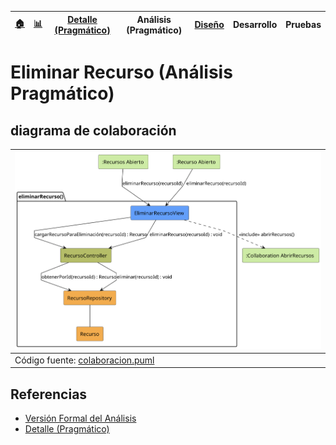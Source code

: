 <div align=right>
 
|[🏠️](../../../README.md)|[ 📊](https://raw.githubusercontent.com/mmasias/pySigHor/main/images/RUP/99-seguimiento/diagrama-contexto-administrador.svg)|[Detalle (Pragmático)](../../../00-casos-uso/02-detalle/eliminarRecurso/README.md)|**Análisis (Pragmático)**|[Diseño](../../../../RUP/02-diseno/casos-uso/eliminarRecurso/README.md)|Desarrollo|Pruebas|
|-|-|-|-|-|-|-|

</div>

# Eliminar Recurso (Análisis Pragmático)

## diagrama de colaboración

<div align=center>

|![Análisis: eliminarRecurso()](/images/RUP/01-analisis/casos-uso/eliminarRecurso/eliminarRecurso-analisis.svg)|
|-|
|Código fuente: [colaboracion.puml](../../../../RUP/01-analisis/casos-uso/eliminarRecurso/colaboracion.puml)|

</div>

## Referencias

- [Versión Formal del Análisis](../../../../RUP/01-analisis/casos-uso/eliminarRecurso/README.md)
- [Detalle (Pragmático)](../../../00-casos-uso/02-detalle/eliminarRecurso/README.md)
